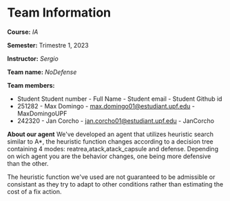 # Team Information

**Course:** _IA_

**Semester:** Trimestre 1, 2023

**Instructor:** _Sergio_

**Team name:** _NoDefense_

**Team members:**

* Student  Student number - Full Name - Student email - Student Github id
* 251282 - Max Domingo - max.domingo01@estudiant.upf.edu - MaxDomingoUPF
* 242320 - Jan Corcho - jan.corcho01@estudiant.upf.edu - JanCorcho

**About our agent**
We've developed an agent that utilizes heuristic search similar to A*, the heuristic function 
changes according to a decision tree containing 4 modes: reatrea,atack,atack_capsule and defense.
Depending on wich agent you are the behavior changes, one being more defensive than the other. 

The heuristic function we've used are not guaranteed to be admissible or consistant as they try to adapt to other conditions rather than estimating the cost of a fix action.